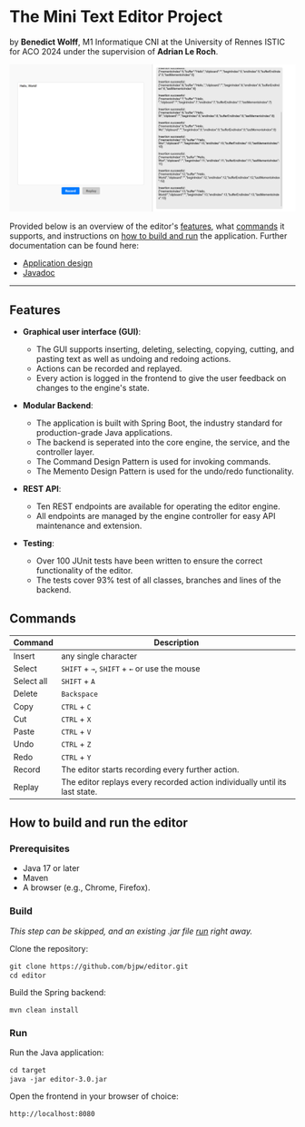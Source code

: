 # The Mini Text Editor Project

by **Benedict Wolff**, M1 Informatique CNI at the University of Rennes ISTIC for ACO 2024 under the supervision of **Adrian Le Roch**.

![editor.png](docs/editor.png)

Provided below is an overview of the editor's [features](#Features), what [commands](#Commands) it supports, and instructions on [how to build and run](#how-to-build-and-run-the-editor) the application. Further documentation can be found here:
- [Application design](./docs/design.md)
- [Javadoc](./docs/javadoc/index.html)

---

## Features

- **Graphical user interface (GUI)**:
    - The GUI supports inserting, deleting, selecting, copying, cutting, and pasting text as well as undoing and redoing actions.
    - Actions can be recorded and replayed.
    - Every action is logged in the frontend to give the user feedback on changes to the engine's state.


- **Modular Backend**:
    - The application is built with Spring Boot, the industry standard for production-grade Java applications.
    - The backend is seperated into the core engine, the service, and the controller layer.
    - The Command Design Pattern is used for invoking commands.
    - The Memento Design Pattern is used for the undo/redo functionality.


- **REST API**:
    - Ten REST endpoints are available for operating the editor engine.
    - All endpoints are managed by the engine controller for easy API maintenance and extension.


- **Testing**:
    - Over 100 JUnit tests have been written to ensure the correct functionality of the editor.
    - The tests cover 93% test of all classes, branches and lines of the backend.

## Commands

| **Command** | **Description**                                                             |
|------------|-----------------------------------------------------------------------------|
| Insert     | any single character                                                        |
| Select     | `SHIFT` + `→`, `SHIFT` + `←` or use the mouse                               |
| Select all | `SHIFT` + `A`                                                               |
| Delete     | `Backspace`                                                                 |
| Copy       | `CTRL` + `C`                                                                |
| Cut        | `CTRL` + `X`                                                                |
| Paste      | `CTRL` + `V`                                                                |
| Undo       | `CTRL` + `Z`                                                                |
| Redo       | `CTRL` + `Y`                                                                |
| Record     | The editor starts recording every further action.                           |
| Replay     | The editor replays every recorded action individually until its last state. |

## How to build and run the editor

### Prerequisites

- Java 17 or later
- Maven
- A browser (e.g., Chrome, Firefox).

### Build

_This step can be skipped, and an existing .jar file [run](#run) right away._

Clone the repository:

    git clone https://github.com/bjpw/editor.git
    cd editor

Build the Spring backend:

    mvn clean install

### Run

Run the Java application:

    cd target
    java -jar editor-3.0.jar

Open the frontend in your browser of choice:

    http://localhost:8080